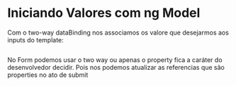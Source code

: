 # Iniciando Valores com ng Model

Com o two-way dataBinding nos associamos os valore que desejarmos aos 
inputs do template:

~~~ html

~~~

No Form podemos usar o two way ou apenas o property fica a caráter do desenvolvedor
decidir. Pois nos podemos atualizar as referencias que são properties no ato de submit
